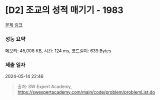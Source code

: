 # [D2] 조교의 성적 매기기 - 1983 

[문제 링크](https://swexpertacademy.com/main/code/problem/problemDetail.do?contestProbId=AV5PwGK6AcIDFAUq) 

### 성능 요약

메모리: 45,008 KB, 시간: 124 ms, 코드길이: 639 Bytes

### 제출 일자

2024-05-14 22:46



> 출처: SW Expert Academy, https://swexpertacademy.com/main/code/problem/problemList.do